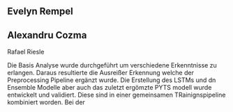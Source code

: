 Evelyn Rempel
- 

Alexandru Cozma
- 

Rafael Riesle

Die Basis Analyse wurde durchgeführt um verschiedene Erkenntnisse zu erlangen. Daraus resultierte die Ausreißer Erkennung welche der Preprocessing Pipeline ergänzt wurde. Die Erstellung des LSTMs und dn Ensemble Modelle aber auch das zuletzt ergömzte PYTS modell wurde entwickelt und validiert. Diese sind in einer gemeinsamen TRainignspipeline kombiniert worden. Bei der
